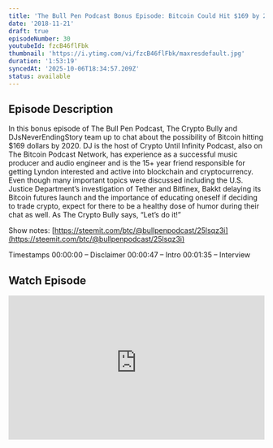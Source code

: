 ```yaml
---
title: 'The Bull Pen Podcast Bonus Episode: Bitcoin Could Hit $169 by 2020'
date: '2018-11-21'
draft: true
episodeNumber: 30
youtubeId: fzcB46flFbk
thumbnail: 'https://i.ytimg.com/vi/fzcB46flFbk/maxresdefault.jpg'
duration: '1:53:19'
syncedAt: '2025-10-06T18:34:57.209Z'
status: available
---
```

## Episode Description

In this bonus episode of The Bull Pen Podcast, The Crypto Bully and DJsNeverEndingStory team up to chat about the possibility of Bitcoin hitting $169 dollars by 2020. DJ is the host of Crypto Until Infinity Podcast, also on The Bitcoin Podcast Network, has experience as a successful music producer and audio engineer and is the 15+ year friend responsible for getting Lyndon interested and active into blockchain and cryptocurrency. Even though many important topics were discussed including the U.S. Justice Department’s investigation of Tether and Bitfinex, Bakkt delaying its Bitcoin futures launch and the importance of educating oneself if deciding to trade crypto, expect for there to be a healthy dose of humor during their chat as well. As The Crypto Bully says, “Let’s do it!”  
  
 Show notes: [https://steemit.com/btc/@bullpenpodcast/25lsqz3i](https://steemit.com/btc/@bullpenpodcast/25lsqz3i)  
  
 Timestamps 00:00:00 – Disclaimer 00:00:47 – Intro 00:01:35 – Interview

## Watch Episode

<div style="position: relative; padding-bottom: 56.25%; height: 0; overflow: hidden;">
  <iframe
    src="https://www.youtube-nocookie.com/embed/fzcB46flFbk"
    style="position: absolute; top: 0; left: 0; width: 100%; height: 100%;"
    frameborder="0"
    allow="accelerometer; autoplay; clipboard-write; encrypted-media; gyroscope; picture-in-picture"
    allowfullscreen
  ></iframe>
</div>

